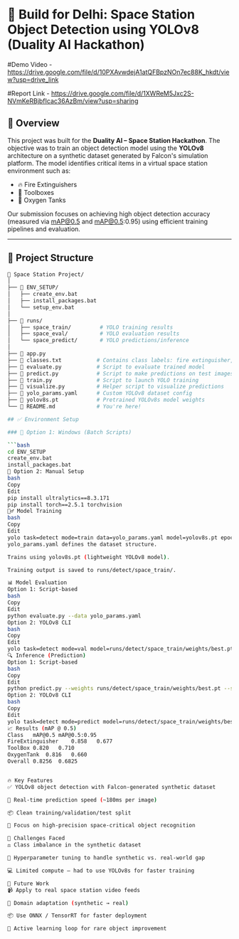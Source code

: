 # 🚀 Build for Delhi: Space Station Object Detection using YOLOv8 (Duality AI Hackathon)

#Demo Video - https://drive.google.com/file/d/10PXAvwdejA1atQFBpzNOn7ec88K_hkdt/view?usp=drive_link

#Report Link - https://drive.google.com/file/d/1XWReM5Jxc2S-NVmKeRBjbfIcac36AzBm/view?usp=sharing

## 🧠 Overview

This project was built for the **Duality AI – Space Station Hackathon**. The objective was to train an object detection model using the **YOLOv8** architecture on a synthetic dataset generated by Falcon's simulation platform. The model identifies critical items in a virtual space station environment such as:

- 🔥 Fire Extinguishers  
- 🧰 Toolboxes  
- 🧪 Oxygen Tanks  

Our submission focuses on achieving high object detection accuracy (measured via mAP@0.5 and mAP@0.5:0.95) using efficient training pipelines and evaluation.

---

## 📁 Project Structure

```bash
📂 Space Station Project/
│
├── 📁 ENV_SETUP/
│   ├── create_env.bat
│   ├── install_packages.bat
│   └── setup_env.bat
│
├── 📁 runs/
│   ├── space_train/         # YOLO training results
│   ├── space_eval/          # YOLO evaluation results
│   └── space_predict/       # YOLO predictions/inference
│
├── 📄 app.py                
├── 📄 classes.txt           # Contains class labels: fire extinguisher, toolbox, oxygen tank
├── 📄 evaluate.py           # Script to evaluate trained model
├── 📄 predict.py            # Script to make predictions on test images
├── 📄 train.py              # Script to launch YOLO training
├── 📄 visualize.py          # Helper script to visualize predictions
├── 📄 yolo_params.yaml      # Custom YOLOv8 dataset config
├── 📄 yolov8s.pt            # Pretrained YOLOv8s model weights
└── 📄 README.md             # You're here!

## ✅ Environment Setup

### 🔧 Option 1: Windows (Batch Scripts)

```bash
cd ENV_SETUP
create_env.bat
install_packages.bat
🔧 Option 2: Manual Setup
bash
Copy
Edit
pip install ultralytics==8.3.171
pip install torch==2.5.1 torchvision
🏋️‍♂️ Model Training
bash
Copy
Edit
yolo task=detect mode=train data=yolo_params.yaml model=yolov8s.pt epochs=50 imgsz=640
yolo_params.yaml defines the dataset structure.

Trains using yolov8s.pt (lightweight YOLOv8 model).

Training output is saved to runs/detect/space_train/.

📊 Model Evaluation
Option 1: Script-based
bash
Copy
Edit
python evaluate.py --data yolo_params.yaml
Option 2: YOLOv8 CLI
bash
Copy
Edit
yolo task=detect mode=val model=runs/detect/space_train/weights/best.pt data=yolo_params.yaml
🔍 Inference (Prediction)
Option 1: Script-based
bash
Copy
Edit
python predict.py --weights runs/detect/space_train/weights/best.pt --source test/
Option 2: YOLOv8 CLI
bash
Copy
Edit
yolo task=detect mode=predict model=runs/detect/space_train/weights/best.pt source=test/
📈 Results (mAP @ 0.5)
Class	mAP@0.5	mAP@0.5:0.95
FireExtinguisher	0.858	0.677
ToolBox	0.820	0.710
OxygenTank	0.816	0.660
Overall	0.8256	0.6825


🔥 Key Features
✅ YOLOv8 object detection with Falcon-generated synthetic dataset

🚀 Real-time prediction speed (~180ms per image)

📦 Clean training/validation/test split

🧠 Focus on high-precision space-critical object recognition

🚧 Challenges Faced
⚖️ Class imbalance in the synthetic dataset

🧪 Hyperparameter tuning to handle synthetic vs. real-world gap

💻 Limited compute — had to use YOLOv8s for faster training

🌱 Future Work
📹 Apply to real space station video feeds

🧠 Domain adaptation (synthetic → real)

📦 Use ONNX / TensorRT for faster deployment

🤖 Active learning loop for rare object improvement


